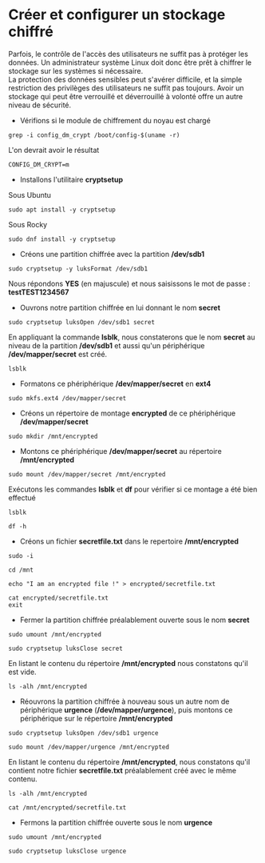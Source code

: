 # Créer et configurer un stockage chiffré

Parfois, le contrôle de l'accès des utilisateurs ne suffit pas à protéger les données. Un administrateur système Linux doit donc être prêt à chiffrer le stockage sur les systèmes si nécessaire. <br>
La protection des données sensibles peut s'avérer difficile, et la simple restriction des privilèges des utilisateurs ne suffit pas toujours. Avoir un stockage qui peut être verrouillé et déverrouillé à volonté offre un autre niveau de sécurité.

- Vérifions si le module de chiffrement du noyau est chargé

```
grep -i config_dm_crypt /boot/config-$(uname -r)
```

L'on devrait avoir le résultat

```
CONFIG_DM_CRYPT=m
```

- Installons l'utilitaire **cryptsetup**

Sous Ubuntu

```
sudo apt install -y cryptsetup
```

Sous Rocky

```
sudo dnf install -y cryptsetup
```

- Créons une partition chiffrée avec la partition **/dev/sdb1**

```
sudo cryptsetup -y luksFormat /dev/sdb1
```

Nous répondons **YES** (en majuscule) et nous saisissons le mot de passe : **testTEST1234567**

- Ouvrons notre partition chiffrée en lui donnant le nom **secret**

```
sudo cryptsetup luksOpen /dev/sdb1 secret
```

En appliquant la commande **lsblk**, nous constaterons que le nom **secret** au niveau de la partition **/dev/sdb1** et aussi qu'un périphérique **/dev/mapper/secret** est créé.

```
lsblk
```

- Formatons ce phériphérique **/dev/mapper/secret** en **ext4**

```
sudo mkfs.ext4 /dev/mapper/secret
```

- Créons un répertoire de montage **encrypted** de ce phériphérique **/dev/mapper/secret**

```
sudo mkdir /mnt/encrypted
```

- Montons ce phériphérique **/dev/mapper/secret** au répertoire **/mnt/encrypted**

```
sudo mount /dev/mapper/secret /mnt/encrypted
```

Exécutons les commandes **lsblk** et **df** pour vérifier si ce montage a été bien effectué

```
lsblk
```

```
df -h
```

- Créons un fichier **secretfile.txt** dans le repertoire **/mnt/encrypted**

```
sudo -i
```

```
cd /mnt
```

```
echo "I am an encrypted file !" > encrypted/secretfile.txt
```

```
cat encrypted/secretfile.txt
exit
```

- Fermer la partition chiffrée préalablement ouverte sous le nom **secret**

```
sudo umount /mnt/encrypted
```

```
sudo cryptsetup luksClose secret
```

En listant le contenu du répertoire **/mnt/encrypted** nous constatons qu'il est vide.

```
ls -alh /mnt/encrypted
```

- Réouvrons la partition chiffrée à nouveau sous un autre nom de périphérique **urgence** (**/dev/mapper/urgence**), puis montons ce périphérique sur le répertoire **/mnt/encrypted**

```
sudo cryptsetup luksOpen /dev/sdb1 urgence
```

```
sudo mount /dev/mapper/urgence /mnt/encrypted
```

En listant le contenu du répertoire **/mnt/encrypted**, nous constatons qu'il contient notre fichier **secretfile.txt** préalablement créé avec le même contenu.

```
ls -alh /mnt/encrypted
```

```
cat /mnt/encrypted/secretfile.txt
```

- Fermons la partition chiffrée ouverte sous le nom **urgence**

```
sudo umount /mnt/encrypted
```

```
sudo cryptsetup luksClose urgence
```